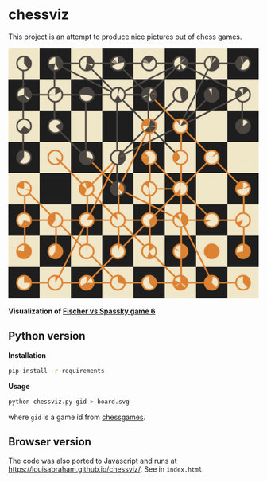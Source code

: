 # chessviz

This project is an attempt to produce nice pictures out of chess games.

![Fischer vs Spassky game 6](1044366.png)

**Visualization of [Fischer vs Spassky game 6](https://www.chessgames.com/perl/chessgame?gid=1044366)**

## Python version

**Installation**

```sh
pip install -r requirements
```

**Usage**

```sh
python chessviz.py gid > board.svg
```

where `gid` is a game id from [chessgames](https://www.chessgames.com/).

## Browser version

The code was also ported to Javascript and runs at <https://louisabraham.github.io/chessviz/>. See in `index.html`.
